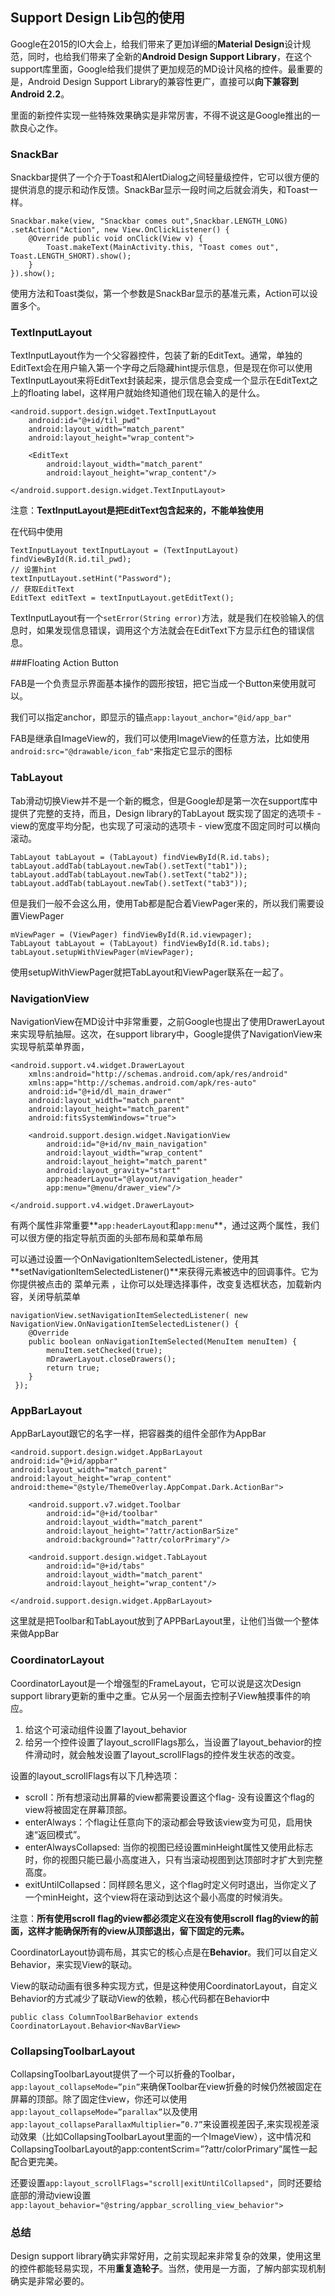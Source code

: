 ## Support Design Lib包的使用

Google在2015的IO大会上，给我们带来了更加详细的**Material Design**设计规范，同时，也给我们带来了全新的**Android Design Support Library**，在这个support库里面，Google给我们提供了更加规范的MD设计风格的控件。最重要的是，Android Design Support Library的兼容性更广，直接可以**向下兼容到Android 2.2**。

里面的新控件实现一些特殊效果确实是非常厉害，不得不说这是Google推出的一款良心之作。

### SnackBar

Snackbar提供了一个介于Toast和AlertDialog之间轻量级控件，它可以很方便的提供消息的提示和动作反馈。SnackBar显示一段时间之后就会消失，和Toast一样。 

```
Snackbar.make(view, "Snackbar comes out",Snackbar.LENGTH_LONG) 
.setAction("Action", new View.OnClickListener() { 
    @Override public void onClick(View v) {
        Toast.makeText(MainActivity.this, "Toast comes out", Toast.LENGTH_SHORT).show();
    } 
}).show();

```
使用方法和Toast类似，第一个参数是SnackBar显示的基准元素，Action可以设置多个。

### TextInputLayout

TextInputLayout作为一个父容器控件，包装了新的EditText。通常，单独的EditText会在用户输入第一个字母之后隐藏hint提示信息，但是现在你可以使用TextInputLayout来将EditText封装起来，提示信息会变成一个显示在EditText之上的floating label，这样用户就始终知道他们现在输入的是什么。

```
<android.support.design.widget.TextInputLayout
    android:id="@+id/til_pwd"
    android:layout_width="match_parent"
    android:layout_height="wrap_content"> 

    <EditText
        android:layout_width="match_parent"
        android:layout_height="wrap_content"/>

</android.support.design.widget.TextInputLayout>

```
注意：**TextInputLayout是把EditText包含起来的，不能单独使用**

在代码中使用

```
TextInputLayout textInputLayout = (TextInputLayout) findViewById(R.id.til_pwd); 
// 设置hint
textInputLayout.setHint("Password");
// 获取EditText
EditText editText = textInputLayout.getEditText();
```

TextInputLayout有一个`setError(String error)`方法，就是我们在校验输入的信息时，如果发现信息错误，调用这个方法就会在EditText下方显示红色的错误信息。

###Floating Action Button

FAB是一个负责显示界面基本操作的圆形按钮，把它当成一个Button来使用就可以。

我们可以指定anchor，即显示的锚点`app:layout_anchor="@id/app_bar"`

FAB是继承自ImageView的，我们可以使用ImageView的任意方法，比如使用`android:src="@drawable/icon_fab"`来指定它显示的图标

### TabLayout

Tab滑动切换View并不是一个新的概念，但是Google却是第一次在support库中提供了完整的支持，而且，Design library的TabLayout 既实现了固定的选项卡 - view的宽度平均分配，也实现了可滚动的选项卡 - view宽度不固定同时可以横向滚动。

```
TabLayout tabLayout = (TabLayout) findViewById(R.id.tabs);
tabLayout.addTab(tabLayout.newTab().setText("tab1"));
tabLayout.addTab(tabLayout.newTab().setText("tab2"));
tabLayout.addTab(tabLayout.newTab().setText("tab3"));

```

但是我们一般不会这么用，使用Tab都是配合着ViewPager来的，所以我们需要设置ViewPager

```
mViewPager = (ViewPager) findViewById(R.id.viewpager);
TabLayout tabLayout = (TabLayout) findViewById(R.id.tabs);
tabLayout.setupWithViewPager(mViewPager);
```

使用setupWithViewPager就把TabLayout和ViewPager联系在一起了。

### NavigationView

NavigationView在MD设计中非常重要，之前Google也提出了使用DrawerLayout来实现导航抽屉。这次，在support library中，Google提供了NavigationView来实现导航菜单界面，

```
<android.support.v4.widget.DrawerLayout
    xmlns:android="http://schemas.android.com/apk/res/android"
    xmlns:app="http://schemas.android.com/apk/res-auto"
    android:id="@+id/dl_main_drawer"
    android:layout_width="match_parent"
    android:layout_height="match_parent"
    android:fitsSystemWindows="true">

    <android.support.design.widget.NavigationView
        android:id="@+id/nv_main_navigation"
        android:layout_width="wrap_content"
        android:layout_height="match_parent"
        android:layout_gravity="start"
        app:headerLayout="@layout/navigation_header"
        app:menu="@menu/drawer_view"/>

</android.support.v4.widget.DrawerLayout>
```

有两个属性非常重要**`app:headerLayout`和`app:menu`**，通过这两个属性，我们可以很方便的指定导航页面的头部布局和菜单布局

可以通过设置一个OnNavigationItemSelectedListener，使用其**setNavigationItemSelectedListener()**来获得元素被选中的回调事件。它为你提供被点击的 菜单元素 ，让你可以处理选择事件，改变复选框状态，加载新内容，关闭导航菜单

```
navigationView.setNavigationItemSelectedListener( new NavigationView.OnNavigationItemSelectedListener() {
    @Override 
    public boolean onNavigationItemSelected(MenuItem menuItem) { 
        menuItem.setChecked(true);
        mDrawerLayout.closeDrawers(); 
        return true; 
    }
 });
```
### AppBarLayout

AppBarLayout跟它的名字一样，把容器类的组件全部作为AppBar

```
<android.support.design.widget.AppBarLayout
android:id="@+id/appbar"
android:layout_width="match_parent"
android:layout_height="wrap_content"
android:theme="@style/ThemeOverlay.AppCompat.Dark.ActionBar"> 

    <android.support.v7.widget.Toolbar
        android:id="@+id/toolbar"
        android:layout_width="match_parent"
        android:layout_height="?attr/actionBarSize"
        android:background="?attr/colorPrimary"/>

    <android.support.design.widget.TabLayout
        android:id="@+id/tabs"
        android:layout_width="match_parent"
        android:layout_height="wrap_content"/>

</android.support.design.widget.AppBarLayout>

```

这里就是把Toolbar和TabLayout放到了APPBarLayout里，让他们当做一个整体来做AppBar

### CoordinatorLayout

CoordinatorLayout是一个增强型的FrameLayout，它可以说是这次Design support library更新的重中之重。它从另一个层面去控制子View触摸事件的响应。

1. 给这个可滚动组件设置了layout_behavior 
2. 给另一个控件设置了layout_scrollFlags那么，当设置了layout_behavior的控件滑动时，就会触发设置了layout_scrollFlags的控件发生状态的改变。

设置的layout_scrollFlags有以下几种选项：

* scroll：所有想滚动出屏幕的view都需要设置这个flag- 没有设置这个flag的view将被固定在屏幕顶部。
* enterAlways：个flag让任意向下的滚动都会导致该view变为可见，启用快速“返回模式”。
* enterAlwaysCollapsed: 当你的视图已经设置minHeight属性又使用此标志时，你的视图只能已最小高度进入，只有当滚动视图到达顶部时才扩大到完整高度。
* exitUntilCollapsed：同样顾名思义，这个flag时定义何时退出，当你定义了一个minHeight，这个view将在滚动到达这个最小高度的时候消失。

注意：**所有使用scroll flag的view都必须定义在没有使用scroll flag的view的前面，这样才能确保所有的view从顶部退出，留下固定的元素。**

CoordinatorLayout协调布局，其实它的核心点是在**Behavior**。我们可以自定义Behavior，来实现View的联动。

View的联动动画有很多种实现方式，但是这种使用CoordinatorLayout，自定义Behavior的方式减少了联动View的依赖，核心代码都在Behavior中

```
public class ColumnToolBarBehavior extends CoordinatorLayout.Behavior<NavBarView>

```

### CollapsingToolbarLayout

CollapsingToolbarLayout提供了一个可以折叠的Toolbar，`app:layout_collapseMode=”pin”`来确保Toolbar在view折叠的时候仍然被固定在屏幕的顶部。除了固定住view，你还可以使用`app:layout_collapseMode=”parallax”`以及使用`app:layout_collapseParallaxMultiplier=”0.7”`来设置视差因子,来实现视差滚动效果（比如CollapsingToolbarLayout里面的一个ImageView），这中情况和CollapsingToolbarLayout的app:contentScrim=”?attr/colorPrimary”属性一起配合更完美。

还要设置`app:layout_scrollFlags="scroll|exitUntilCollapsed"`，同时还要给底部的滑动view设置`app:layout_behavior="@string/appbar_scrolling_view_behavior">`

### 总结
Design support library确实非常好用，之前实现起来非常复杂的效果，使用这里的控件都能轻易实现，不用**重复造轮子**。当然，使用是一方面，了解内部实现机制确实是非常必要的。
<!--stackedit_data:
eyJoaXN0b3J5IjpbLTE1MjA2MzkzOTZdfQ==
-->